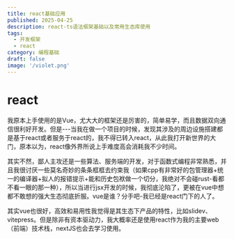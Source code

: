 ```yaml
---
title: react基础应用
published: 2025-04-25
description: react-ts语法框架基础以及常用生态库使用
tags:
  - 开发框架
  - react
category: 编程基础
draft: false
image: '/violet.png'
---
```


# react

我原本上手使用的是Vue，尤大大的框架还是厉害的，简单易学，而且数据双向通信很利好开发。但是---当我在做一个项目的时候，发现其涉及的周边设施搭建都是基于react或者服务于react的，我不得已转入react，从此我打开新世界的大门，原本以为，react像外界所说上手难度高会消耗我不少时间。

其实不然，鄙人主攻还是一些算法、服务端的开发，对于函数式编程非常熟悉，并且我很讨厌一些莫名奇妙的条条框框去约束我（如果cpp有非常好的包管理器+统一的编译器+拟人的报错提示+能和历史包袱做一个切分，我绝对不会碰rust-看都不看一眼的那一种），所以当进行jsx开发的时候，我彻底沦陷了，更被在vue中想都不敢想的强大生态彻底折服。vue是谁？分手吧-我已经是react门下的人了。

其实vue也很好，高效和易用性我觉得是其生态下产品的特性，比如slidev、vitepress。但是除非有资本驱动力，我大概率还是使用react作为我的主要web（前端）技术栈，nextJS也会去学习使用。

